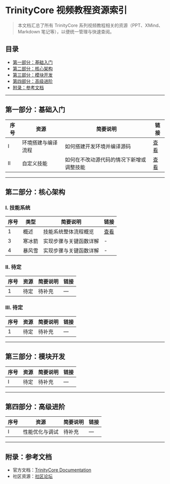 # TrinityCore 视频教程资源索引

> 本文档汇总了所有 TrinityCore 系列视频教程相关的资源（PPT、XMind、Markdown 笔记等），以便统一管理与快速查阅。

## 目录

- [第一部分：基础入门](#第一部分基础入门)  
- [第二部分：核心架构](#第二部分核心架构)  
- [第三部分：模块开发](#第三部分模块开发)  
- [第四部分：高级进阶](#第四部分高级进阶)  
- [附录：参考文档](#附录参考文档)  

---

## 第一部分：基础入门

| 序号 | 资源 | 简要说明 | 链接 |
| --- | --- | --- | --- |
| I | 环境搭建与编译流程 | 如何搭建开发环境并编译源码 | [查看](https://boardmix.cn/app/share/CAE.CIK_pg4gASoQaICwJXW2z-IBOmuwBtB0PDAGQAE/EGCEps) |
| II | 自定义技能 |  如何在不改动源代码的情况下新增或调整技能 | [查看](https://boardmix.cn/app/share/CAE.CIK_pg4gASoQy7mN-BB66lxxZ7SZli4MwjAGQAE/EGCEps) |

---

## 第二部分：核心架构

### I. 技能系统

| 序号 | 类型 | 简要说明 | 链接 |
| ---- | --- | --- | --- |
| 1 | 概述 | 技能系统整体流程概览 | [查看](https://boardmix.cn/app/share/CAE.CIK_pg4gASoQNRTrUsNMYtaGPAvxNN5ViDAGQAE/EGCEps) |
| 3 | 寒冰箭 | 实现步骤与关键函数详解 | - |
| 4 | 暴风雪 | 实现步骤与关键函数详解 | - |

### II. 待定

| 序号 | 资源 | 简要说明 | 链接 |
| --- | --- | --- | --- |
| 1 | 待定 | 待补充 | — |

### III. 待定

| 序号 | 资源 | 简要说明 | 链接 |
| --- | --- | --- | --- |
| 1 | 待定 | 待补充 | — |

---

## 第三部分：模块开发

| 序号 | 资源 | 简要说明 | 链接 |
| --- | --- | --- | --- |
| I | 待定 | 待补充 | — |

---

## 第四部分：高级进阶

| 序号 | 资源 | 简要说明 | 链接 |
| --- | --- | --- | --- |
| I | 性能优化与调试 | 待补充 | — |

---

## 附录：参考文档

- 官方文档：[TrinityCore Documentation](https://trinitycore.org/docs/)  
- 社区资源：[社区论坛](https://community.trinitycore.org/)  
